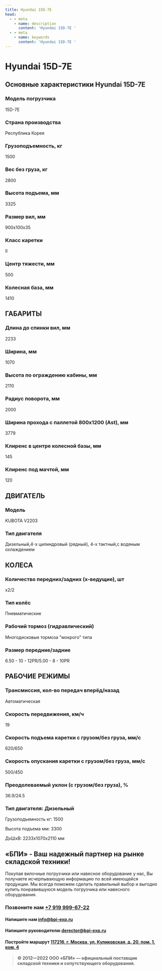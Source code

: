 ```yaml
---
title: Hyundai 15D-7E
head:
  - - meta
    - name: description
      content: 'Hyundai 15D-7E '
  - - meta
    - name: keywords 
      content: 'Hyundai 15D-7E '
---
```


# Hyundai 15D-7E

## Основные характеристики Hyundai 15D-7E

### Модель погрузчика
15D-7E
### Страна производства
Республика Корея
### Грузоподъемность, кг
1500
### Вес без груза, кг
2800
### Высота подъема, мм
3325
### Размер вил, мм
900х100х35
### Класс каретки
II
### Центр тяжести, мм
500
### Колесная база, мм
1410

## ГАБАРИТЫ
### Длина до спинки вил, мм
2233
### Ширина, мм
1070
### Высота по ограждению кабины, мм
2110
### Радиус поворота, мм
2000
### Ширина прохода с паллетой 800х1200 (Ast), мм
3779
### Клиренс в центре колесной базы, мм
145
### Клиренс под мачтой, мм
120

## ДВИГАТЕЛЬ
### Модель
KUBOTA V2203
### Тип двигателя
Дизельный,4-x цилиндровый (рядный), 4-х тактный,с водяным охлаждением

## КОЛЕСА
### Количество передних/задних (х-ведущие), шт
х2/2
### Тип колёс
Пневматические
### Рабочий тормоз (гидравлический)
Многодисковые тормоза "мокрого" типа
### Размер передние/задние
6.50 - 10 - 12PR/5.00 - 8 - 10PR

## РАБОЧИЕ РЕЖИМЫ
### Трансмиссия, кол-во передач вперёд/назад
Автоматическая
### Скорость передвижения, км/ч
19
### Скорость подъема каретки с грузом/без груза, мм/с
620/650
### Скорость опускания каретки с грузом/без груза, мм/с
500/450
### Преодолеваемый уклон (с грузом/без груза), %
36.9/24.5
### Тип двигателя: Дизельный

Грузоподъемность кг: 1500

Высота подъема мм: 3300

ДxШxВ: 2233x1070x2110 мм


## «БПИ» - Ваш надежный партнер на рынке складской техники!

Покупая вилочные погрузчики или навесное оборудование у нас, Вы получаете исчерпывающую информацию по всей имеющейся продукции. Мы всегда поможем сделать правильный выбор и выгодно купить понравившуюся модель погрузчика или навесного оборудования.


### Позвоните нам <a href="tel:+79199996722">+7 919 999-67-22</a>

#### Напишите нам <a href="mailto:info@bpi-exp.ru">info@bpi-exp.ru</a>

#### Напишите руководителю <a href="mailto:derector@bpi-exp.ru">derector@bpi-exp.ru</a>

#### Постройте маршрут <a href="https://yandex.ru/maps/213/moscow/?from=api-maps&ll=37.560718%2C55.567506&mode=routes&origin=jsapi_2_1_79&rtext=~55.567988%2C37.560664&rtt=mt&ruri=~&z=19">117216, г. Москва, ул. Куликовская, д. 20, пом. 1, ком. 4</a>

> **© 2012—2022 ООО «БПИ» — официальный поставщик складской техники и сопутствующего оборудования.**
